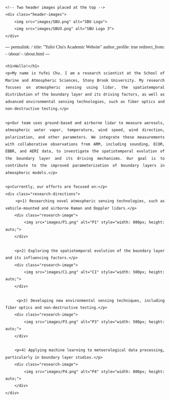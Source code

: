 <html lang="en">
<head>
    <meta charset="UTF-8">
    <meta name="viewport" content="width=device-width, initial-scale=1.0">
    <title>Yufei Chu Homepage</title>
    <style>
        body {
            font-family: 'Caveat', cursive; /* More rounded and fluid handwritten-style font */
            text-align: justify;
            padding: 20px;
            line-height: 1.6;
        }
        .research-directions {
            margin-left: 20px;
            line-height: 1.8;
        }
        .research-directions p {
            text-indent: 20px; /* Indentation for each research direction */
        }
        .research-image {
            text-align: center;
            margin-top: 10px;
            margin-bottom: 30px;
        }
        .header-images {
            text-align: center;
            margin-bottom: 20px;
        }
        .header-images img {
            width: 300px; /* Adjust size as needed */
            height: auto;
            margin-right: 10px; /* Space between the two images */
        }
    </style>
    <link href="https://fonts.googleapis.com/css2?family=Caveat:wght@400;500&display=swap" rel="stylesheet"> <!-- Import Caveat handwritten font from Google Fonts -->
</head>
<body>

    <!-- Two header images placed at the top -->
    <div class="header-images">
        <img src="images/SBU.png" alt="SBU Logo">
        <img src="images/SBU3.png" alt="SBU Logo 3">
    </div>
</body>
</html>
---
permalink: /
title: "Yufei Chu's Academic Website"
author_profile: true
redirect_from: 
  - /about/
  - /about.html
---


<html lang="en">
<head>
    <meta charset="UTF-8">
    <meta name="viewport" content="width=device-width, initial-scale=1.0">
    <title>Yufei Chu Homepage</title>
    <style>
        body {
            font-family: 'Patrick Hand', cursive; /* More rounded and fluid handwritten-style font */
            text-align: justify;
            padding: 20px;
            line-height: 1.6;
        }
        .research-directions {
            margin-left: 20px;
            line-height: 1.8;
        }
        .research-directions p {
            text-indent: 20px; /* Indentation for each research direction */
        }
        .research-image {
            text-align: center;
            margin-top: 10px;
            margin-bottom: 30px;
        }
    </style>
    <link href="https://fonts.googleapis.com/css2?family=Caveat:wght@400;500&display=swap" rel="stylesheet"> <!-- Import Caveat handwritten font from Google Fonts -->
</head>
<body>

    <h1>Hello!</h1>
    <p>My name is Yufei Chu. I am a research scientist at the School of Marine and Atmospheric Sciences, Stony Brook University. My research focuses on atmospheric sensing using lidar, the spatiotemporal distribution of the boundary layer and its driving factors, as well as advanced environmental sensing technologies, such as fiber optics and non-destructive testing.</p>

    <p>Our team uses ground-based and airborne lidar to measure aerosols, atmospheric water vapor, temperature, wind speed, wind direction, polarization, and other parameters. We integrate these measurements with collaborative observations from ARM, including sounding, ECOR, EBBR, and AERI data, to investigate the spatiotemporal evolution of the boundary layer and its driving mechanisms. Our goal is to contribute to the improved parameterization of boundary layers in atmospheric models.</p>

    <p>Currently, our efforts are focused on:</p>
    <div class="research-directions">
        <p>1) Researching novel atmospheric sensing technologies, such as vehicle-mounted and airborne Raman and Doppler lidars.</p>
        <div class="research-image">
            <img src="images/P1.png" alt="P1" style="width: 800px; height: auto;">
        </div>
        
        <p>2) Exploring the spatiotemporal evolution of the boundary layer and its influencing factors.</p>
        <div class="research-image">
            <img src="images/C1.png" alt="C1" style="width: 500px; height: auto;">
        </div>

        <p>3) Developing new environmental sensing techniques, including fiber optics and non-destructive testing.</p>
        <div class="research-image">
            <img src="images/P3.png" alt="P3" style="width: 500px; height: auto;">
        </div>

        <p>4) Applying machine learning to meteorological data processing, particularly in boundary layer studies.</p>
        <div class="research-image">
            <img src="images/P4.png" alt="P4" style="width: 800px; height: auto;">
        </div>
    </div>

</body>
</html>


